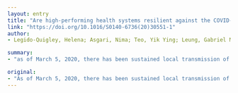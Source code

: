 ```yaml
---
layout: entry
title: "Are high-performing health systems resilient against the COVID-19 epidemic?"
link: "https://doi.org/10.1016/S0140-6736(20)30551-1"
author:
- Legido-Quigley, Helena; Asgari, Nima; Teo, Yik Ying; Leung, Gabriel M.; Oshitani, Hitoshi; Fukuda, Keiji; Cook, Alex R.; Hsu, Li Yang; Shibuya, Kenji; Heymann, David

summary:
- "as of March 5, 2020, there has been sustained local transmission of coronavirus disease 2019 (COVID-19) in Hong Kong, Singapore, and Japan. Containment strategies seem to have prevented smaller transmission chains from amplifying into widespread community transmission. The health systems in these locations have generally been able to adapt,2 , 3 but their resilience could be affected if the COVID19 epidemic continues for many more months."

original:
- "As of March 5, 2020, there has been sustained local transmission of coronavirus disease 2019 (COVID-19) in Hong Kong, Singapore, and Japan.1 Containment strategies seem to have prevented smaller transmission chains from amplifying into widespread community transmission. The health systems in these locations have generally been able to adapt,2 , 3 but their resilience could be affected if the COVID-19 epidemic continues for many more months and increasing numbers of people require services. We outline some of the core dimensions of these resilient health systems4 and their responses to the COVID-19 epidemic. First, after variable periods of adaptation, the three locations took actions to manage the outbreak of a new pathogen. Surveillance systems were readjusted to identify potential cases while public health staff identified their contacts. National laboratory networks developed diagnostic tests once the COVID-19 genetic sequences were published5 and laboratory testing capacity was increased in all three locations, although expansion of the diagnostic capacity to university and large private laboratories in Japan is still ongoing. In Hong Kong, initially, only pneumonia patients without a microbiological diagnosis were tested, but surveillance has been broadened to include all inpatients with pneumonia and a purposively sampled proportion of outpatients and emergency attendees totalling about 1500 per day (Leung GM, unpublished). Japan's testing strategy has also evolved with diagnostic tests now offered to all suspected cases irrespective of their travel history; however, there are reports of cases that should have been tested but were not."
---
```


